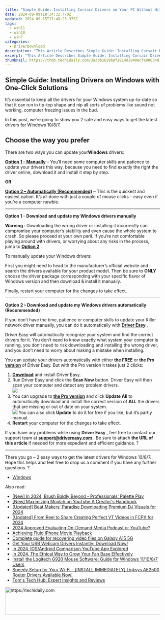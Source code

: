 ```yaml
---
title: "Simple Guide: Installing Corsair Drivers on Your PC Without Hitches!"
date: 2024-09-09T18:34:32.770Z
updated: 2024-09-15T17:48:23.375Z
tags:
  - win11
  - win10
  - win7
categories:
  - DriverDownload
description: "This Article Describes Simple Guide: Installing Corsair Drivers on Your PC Without Hitches!"
excerpt: "This Article Describes Simple Guide: Installing Corsair Drivers on Your PC Without Hitches!"
thumbnail: https://thmb.techidaily.com/3a3db1628b8f2814d2040ecfe00634d164ea4b5f3058a85b825026993cb96502.jpg
---
```


## Simple Guide: Installing Drivers on Windows with One-Click Solutions

It’s essential to keep all the drivers for your Windows system up-to-date so that it can run in tip-top shape and nip all sorts of problems like sound not working, computer freezing issues in the bud.

 In this post, we’re going to show you 2 safe and easy ways to get the latest drivers for Windows 10/8/7.

## Choose the way you prefer

 There are two ways you can update your**Windows** drivers:

[**Option 1 – Manually**](https://tools.techidaily.com/drivereasy/download/) – You’ll need some computer skills and patience to update your drivers this way, because you need to find exactly the right the driver online, download it and install it step by step.

**OR**

[**Option 2 – Automatically (Recommended)**](https://tools.techidaily.com/drivereasy/download/) – This is the quickest and easiest option. It’s all done with just a couple of mouse clicks – easy even if you’re a computer newbie.

---

 **Option 1 – Download and update my Windows drivers manually**

**Warning** : Downloading the wrong driver or installing it incorrectly can compromise your computer’s stability and even cause the whole system to crash. So please proceed at your own peril. If you’re not comfortable playing around with drivers, or worrying about any risks in the process, jump to **[Option 2](https://tools.techidaily.com/drivereasy/download/)**  .

To manually update your Windows drivers:

 First you might need to head to the manufacturer’s official website and search the drivers available for your product model. Then  be sure to **ONLY** choose the driver package corresponding with your specific flavor of Windows version and then download & install it manually.

Finally, restart your computer for the changes to take effect.

---

 **Option 2 – Download and update my Windows drivers automatically (Recommended)**

 If you don’t have the time, patience or computer skills to update your Killer network  driver manually, you can do it automatically with **[Driver Easy](https://tools.techidaily.com/drivereasy/download/)**  .

 Driver Easy will automatically recognize your system and find the correct drivers for it. You don’t need to know exactly what system your computer is running, you don’t need to risk downloading and installing the wrong driver, and you don’t need to worry about making a mistake when installing.

 You can update your drivers automatically with either **[the FREE](https://tools.techidaily.com/drivereasy/download/)**  or **[the Pro version](https://tools.techidaily.com/drivereasy/download/)**  of Driver Easy. But with the Pro version it takes just 2 clicks:

1. **[Download](https://tools.techidaily.com/drivereasy/download/)**  and install Driver Easy.
2. Run Driver Easy and click the **Scan Now** button. Driver Easy will then scan your computer and detect any problem drivers.  
![](https://images.drivereasy.com/wp-content/uploads/2018/07/img_5b5aefd675a7c.jpg)
3. You can upgrade to [**the Pro version**](https://tools.techidaily.com/drivereasy/download/)  and click **Update All** to automatically download and install the correct version of **ALL**  the drivers that are missing or out of date on your system.  
![](https://images.drivereasy.com/wp-content/uploads/2018/10/img_5bb5e6c1021eb.jpg) You can also click **Update** to do it for free if you like, but it’s partly manual.
4. **Restart**   your computer for the changes to take effect.

 If you have any problems while using **Driver Easy** , feel free to contact our support team at **<support@drivereasy.com>** . Be sure to attach **the URL of this article** if needed for more expedient and efficient guidance. ?

---

 There you go – 2 easy ways to get the latest drivers for Windows 10/8/7\. Hope this helps and feel free to drop us a comment if you have any further questions. ?

* [Windows](https://tools.techidaily.com/drivereasy/download/)

<ins class="adsbygoogle"
     style="display:block"
     data-ad-format="autorelaxed"
     data-ad-client="ca-pub-7571918770474297"
     data-ad-slot="1223367746"></ins>

<ins class="adsbygoogle"
     style="display:block"
     data-ad-client="ca-pub-7571918770474297"
     data-ad-slot="8358498916"
     data-ad-format="auto"
     data-full-width-responsive="true"></ins>

<span class="atpl-alsoreadstyle">Also read:</span>
<div><ul>
<li><a href="https://article-tips.techidaily.com/new-in-2024-brush-boldly-beyond-professionals-palette-play/"><u>[New] In 2024, Brush Boldly Beyond - Professionals' Palette Play</u></a></li>
<li><a href="https://youtube-tips.techidaily.com/aximizing-moolah-on-youtube-a-creators-handbook/"><u>[New] Maximizing Moolah on YouTube A Creator's Handbook</u></a></li>
<li><a href="https://facebook-video-footage.techidaily.com/updated-beat-makers-paradise-downloading-premium-dj-visuals-for-2024/"><u>[Updated] Beat Makers' Paradise Downloading Premium DJ Visuals for 2024</u></a></li>
<li><a href="https://instagram-clips.techidaily.com/updated-from-reel-to-share-creating-perfect-vt-videos-in-fcpx-for-2024/"><u>[Updated] From Reel to Share Creating Perfect VT Videos in FCPX for 2024</u></a></li>
<li><a href="https://some-techniques.techidaily.com/2024-approved-evaluating-on-demand-media-podcast-or-youtube/"><u>2024 Approved Evaluating On-Demand Media Podcast or YouTube?</u></a></li>
<li><a href="https://extra-lessons.techidaily.com/achieving-fluid-iphone-movie-playback/"><u>Achieving Fluid iPhone Movie Playback</u></a></li>
<li><a href="https://phone-solutions.techidaily.com/complete-guide-for-recovering-video-files-on-galaxy-a15-5g-by-fonelab-android-recover-video/"><u>Complete guide for recovering video files on Galaxy A15 5G</u></a></li>
<li><a href="https://hardware-help.techidaily.com/1722974835973-get-your-usb-webcam-drivers-instantly-download-now/"><u>Get Your USB Webcam Drivers Instantly: Download Now!</u></a></li>
<li><a href="https://youtube-webster.techidaily.com/24-iosandroid-comparison-youtube-app-explored/"><u>In 2024, IOS/Android Comparison YouTube App Explored</u></a></li>
<li><a href="https://youtube-stream.techidaily.com/in-2024-the-ethical-way-to-grow-your-fan-base-effectively/"><u>In 2024, The Ethical Way to Grow Your Fan Base Effectively</u></a></li>
<li><a href="https://hardware-help.techidaily.com/install-the-logitech-g920-mouse-software-guide-for-windows-111087-users/"><u>Install the Logitech G920 Mouse Software: Guide for Windows 11/10/8/7 Users</u></a></li>
<li><a href="https://hardware-help.techidaily.com/1722963681586-speedy-setup-for-your-wi-fi-install-immediately-linksys-ae2500-router-drivers-available-now/"><u>Speedy Setup for Your Wi-Fi - [INSTALL IMMEDIATELY] Linksys AE2500 Router Drivers Available Now!</u></a></li>
<li><a href="https://hardware-help.techidaily.com/toms-tech-hub-expert-insights-and-reviews/"><u>Tom's Tech Hub: Expert Insights and Reviews</u></a></li>
</ul></div>

<!-- affiliate ads begin -->
<a href="https://ephamedtechinc.pxf.io/c/5597632/2136618/26400" target="_top" id="2136618">
  <img src="//a.impactradius-go.com/display-ad/26400-2136618" border="0" alt="https://techidaily.com" width="728" height="90"/>
</a>
<img height="0" width="0" src="https://ephamedtechinc.pxf.io/i/5597632/2136618/26400" style="position:absolute;visibility:hidden;" border="0" />
<!-- affiliate ads end -->

